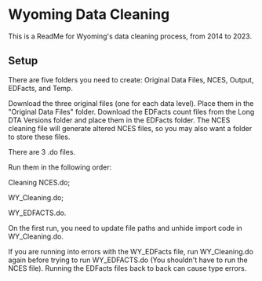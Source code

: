 
# Wyoming Data Cleaning

This is a ReadMe for Wyoming's data cleaning process, from 2014 to 2023.





## Setup

There are five folders you need to create: 
Original Data Files, NCES, Output, EDFacts, and Temp. 

Download the three original files (one for each data level). Place them in the "Original Data Files" folder. Download the EDFacts count files from the Long DTA Versions folder and place them in the EDFacts folder. The NCES cleaning file will generate altered NCES files, so you may also want a folder to store these files. 

There are 3 .do files. 

Run them in the following order:

Cleaning NCES.do; 

WY_Cleaning.do; 

WY_EDFACTS.do.

On the first run, you need to update file paths and unhide import code in WY_Cleaning.do.

If you are running into errors with the WY_EDFacts file, run WY_Cleaning.do again before trying to run WY_EDFACTS.do (You shouldn't have to run the NCES file). Running the EDFacts files back to back can cause type errors. 
